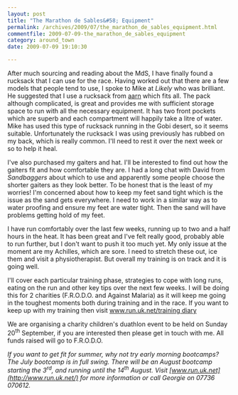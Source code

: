 ```yaml
---
layout: post
title: "The Marathon de Sables&#58; Equipment"
permalink: /archives/2009/07/the_marathon_de_sables_equipment.html
commentfile: 2009-07-09-the_marathon_de_sables_equipment
category: around_town
date: 2009-07-09 19:10:30

---
```


After much sourcing and reading about the MdS, I have finally found a rucksack that I can use for the race. Having worked out that there are a few models that people tend to use, I spoke to Mike at *Likely* who was brilliant. He suggested that I use a rucksack from [aarn](http://www.aarnpacks.com/) which fits all. The pack although complicated, is great and provides me with sufficient storage space to run with all the necessary equipment. It has two front pockets which are superb and each compartment will happily take a litre of water. Mike has used this type of rucksack running in the Gobi desert, so it seems suitable. Unfortunately the rucksack I was using previously has rubbed on my back, which is really common. I'll need to rest it over the next week or so to help it heal.

I've also purchased my gaiters and hat. I'll be interested to find out how the gaiters fit and how comfortable they are. I had a long chat with David from *Sandbaggers* about which to use and apparently some people choose the shorter gaiters as they look better. To be honest that is the least of my worries! I'm concerned about how to keep my feet sand tight which is the issue as the sand gets everywhere. I need to work in a similar way as to water proofing and ensure my feet are water tight. Then the sand will have problems getting hold of my feet.

I have run comfortably over the last few weeks, running up to two and a half hours in the heat. It has been great and I've felt really good, probably able to run further, but I don't want to push it too much yet. My only issue at the moment are my Achilles, which are sore. I need to stretch these out, ice them and visit a physiotherapist. But overall my training is on track and it is going well.

I'll cover each particular training phase, strategies to cope with long runs, eating on the run and other key tips over the next few weeks. I will be doing this for 2 charities (F.R.O.D.O. and Against Malaria) as it will keep me going in the toughest moments both during training and in the race. If you want to keep up with my training then visit [www.run.uk.net/training diary](http://www.run.uk.net/trainingdiary.aspx)

We are organising a charity children's duathlon event to be held on Sunday 20<sup>th</sup> September, if you are interested then please get in touch with me. All funds raised will go to F.R.O.D.O.

<em>If you want to get fit for summer, why not try early morning bootcamps? The July bootcamp is in full swing. There will be an August bootcamp starting the 3<sup>rd</sup>, and running until the 14<sup>th</sup> August. Visit [www.run.uk.net](http://www.run.uk.net/) for more information or call Georgie on 07736 070612.</em>
